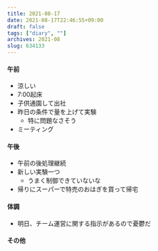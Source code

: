 ```yaml
---
title: 2021-08-17
date: 2021-08-17T22:46:55+09:00
draft: false
tags: ["diary", ""]
archives: 2021-08
slug: 634133
---
```

#### 午前
- 涼しい
- 7:00起床
- 子供通園して出社
- 昨日の条件で量を上げて実験
  - 特に問題なさそう
- ミーティング
#### 午後
- 午前の後処理継続
- 新しい実験一つ
  - うまく制御できていないな
- 帰りにスーパーで特売のおはぎを買って帰宅
#### 体調
- 明日、チーム運営に関する指示があるので憂鬱だ
#### その他
